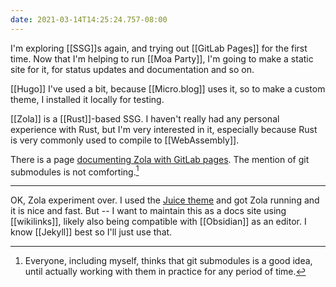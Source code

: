 ```yaml
---
date: 2021-03-14T14:25:24.757-08:00
---
```

I'm exploring [[SSG]]s again, and trying out [[GitLab Pages]] for the first time. Now that I'm helping to run [[Moa Party]], I'm going to make a static site for it, for status updates and documentation and so on.

[[Hugo]] I've used a bit, because [[Micro.blog]] uses it, so to make a custom theme, I installed it locally for testing.

[[Zola]] is a [[Rust]]-based SSG. I haven't really had any personal experience with Rust, but I'm very interested in it, especially because Rust is very commonly used to compile to [[WebAssembly]].

There is a page [documenting Zola with GitLab pages](https://www.getzola.org/documentation/deployment/gitlab-pages/). The mention of git submodules is not comforting.[^gitsub]

[^gitsub]: Everyone, including myself, thinks that git submodules is a good idea, until actually working with them in practice for any period of time. 

---

OK, Zola experiment over. I used the [Juice theme](https://juice.huhu.io) and got Zola running and it is nice and fast. But -- I want to maintain this as a docs site using [[wikilinks]], likely also being compatible with [[Obsidian]] as an editor. I know [[Jekyll]] best so I'll just use that. 